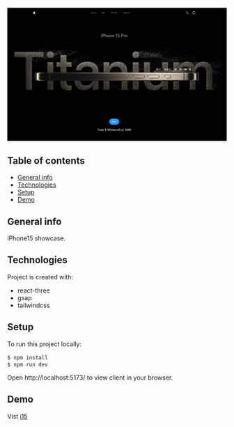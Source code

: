 ![screen-shot](screen-shot.png)

## Table of contents

- [General info](#general-info)
- [Technologies](#technologies)
- [Setup](#setup)
- [Demo](#demo)

## General info

iPhone15 showcase.

## Technologies

Project is created with:

- react-three
- gsap
- tailwindcss

## Setup

To run this project locally:

```
$ npm install
$ npm run dev
```

Open http://localhost:5173/ to view client in your browser.

## Demo

Vist [i15]()
